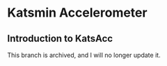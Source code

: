 # Katsmin Accelerometer

## Introduction to KatsAcc
This branch is archived, and I will no longer update it.
